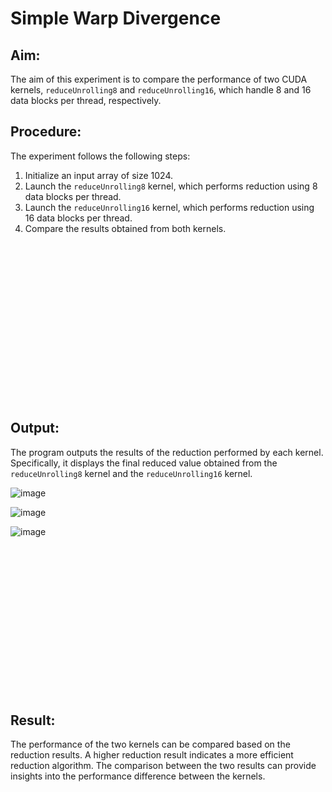 # Simple Warp Divergence

## Aim:
The aim of this experiment is to compare the performance of two CUDA kernels, `reduceUnrolling8` and `reduceUnrolling16`, which handle 8 and 16 data blocks per thread, respectively.

## Procedure:
The experiment follows the following steps:
1. Initialize an input array of size 1024.
2. Launch the `reduceUnrolling8` kernel, which performs reduction using 8 data blocks per thread.
3. Launch the `reduceUnrolling16` kernel, which performs reduction using 16 data blocks per thread.
4. Compare the results obtained from both kernels.

<br><br><br><br><br><br><br><br><br><br><br><br><br><br><br>

## Output:
The program outputs the results of the reduction performed by each kernel. Specifically, it displays the final reduced value obtained from the `reduceUnrolling8` kernel and the `reduceUnrolling16` kernel.

![image](https://github.com/Marinto-Richee/Parallel-Computing-Architecture/assets/65499285/597ff299-dae1-45b7-8e8c-561cfe9efe34)

![image](https://github.com/Marinto-Richee/Parallel-Computing-Architecture/assets/65499285/441c1ebd-2dd6-4f14-b049-d039c6795b37)

![image](https://github.com/Marinto-Richee/Parallel-Computing-Architecture/assets/65499285/2d862570-2d14-4774-b3b6-a914dfc56252)

<br><br><br><br><br><br><br><br><br><br><br><br><br><br>

## Result:
The performance of the two kernels can be compared based on the reduction results. A higher reduction result indicates a more efficient reduction algorithm.
The comparison between the two results can provide insights into the performance difference between the kernels.
